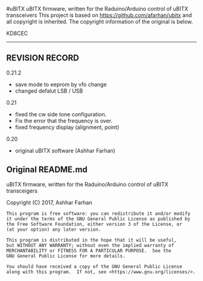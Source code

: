 #uBITX
uBITX firmware, written for the Raduino/Arduino control of uBITX transceivers
This project is based on https://github.com/afarhan/ubitx and all copyright is inherited.
The copyright information of the original is below.

KD8CEC

----------------------------------------------------------------------------
## REVISION RECORD
0.21.2
- save mode to eeprom by vfo change
- changed defalut LSB / USB


0.21
  - fixed the cw side tone configuration.
  - Fix the error that the frequency is over.
  - fixed frequency display (alignment, point) 


0.20 
  - original uBITX software (Ashhar Farhan)

## Original README.md
uBITX firmware, written for the Raduino/Arduino control of uBITX transceigers

Copyright (C) 2017,  Ashhar Farhan

    This program is free software: you can redistribute it and/or modify
    it under the terms of the GNU General Public License as published by
    the Free Software Foundation, either version 3 of the License, or
    (at your option) any later version.

    This program is distributed in the hope that it will be useful,
    but WITHOUT ANY WARRANTY; without even the implied warranty of
    MERCHANTABILITY or FITNESS FOR A PARTICULAR PURPOSE.  See the
    GNU General Public License for more details.

    You should have received a copy of the GNU General Public License
    along with this program.  If not, see <https://www.gnu.org/licenses/>.
